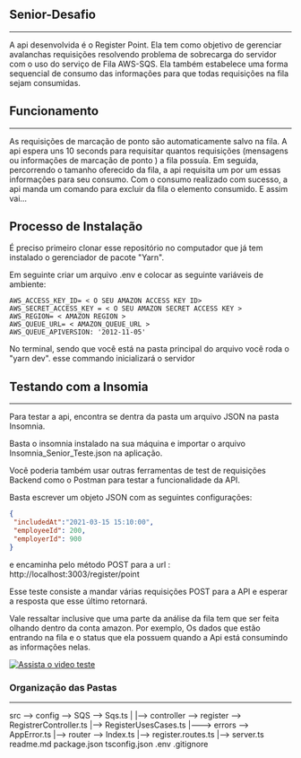 ## Senior-Desafio
---
A api desenvolvida é o Register Point. Ela tem como objetivo
de gerenciar avalanchas requisições resolvendo problema de
sobrecarga do servidor com o uso do serviço de Fila AWS-SQS.
Ela também estabelece uma forma sequencial de consumo das
informações para que todas requisições na fila sejam consumidas.

## Funcionamento
---
As requisições de marcação de ponto são automaticamente salvo na
fila. A api espera uns 10 seconds para requisitar quantos 
requisições (mensagens ou informações de marcação de ponto )
a fila possuía. Em seguida, percorrendo o tamanho oferecido da fila,
a api requisita um por um essas informações para seu consumo. Com o
consumo realizado com sucesso, a api manda um comando para excluir
da fila o elemento consumido. E assim vai...

## Processo de Instalação
É preciso primeiro clonar esse repositório no computador que já tem
instalado o gerenciador de pacote "Yarn".

Em seguinte criar um arquivo .env e colocar as seguinte variáveis de
ambiente:

```env
AWS_ACCESS_KEY_ID= < O SEU AMAZON ACCESS KEY ID>
AWS_SECRET_ACCESS_KEY = < O SEU AMAZON SECRET ACCESS KEY >
AWS_REGION= < AMAZON REGION >
AWS_QUEUE_URL= < AMAZON_QUEUE_URL >
AWS_QUEUE_APIVERSION: '2012-11-05'
```

No terminal, sendo que você está na pasta principal do arquivo
você roda o "yarn dev". esse commando inicializará o servidor 

## Testando com a Insomia
---
Para testar a api, encontra se dentra da pasta um arquivo JSON
na pasta Insomnia.
 
Basta o insomnia instalado na sua máquina e importar o arquivo
Insomnia_Senior_Teste.json na aplicação.
 
Você poderia também usar outras ferramentas de test de requisições
Backend como o Postman para testar a funcionalidade da API.
 
Basta escrever um objeto JSON com as seguintes configurações:
```JSON
{
 "includedAt":"2021-03-15 15:10:00",
 "employeeId": 200,
 "employerId": 900
}
```
e encaminha pelo método POST para a url :
http://localhost:3003/register/point
 
 
Esse teste consiste a mandar várias requisições POST para
a API e esperar a resposta que esse último retornará.
 
Vale ressaltar inclusive que uma parte da análise da fila
tem que ser feita olhando dentro da conta amazon. Por exemplo,
Os dados que estão entrando na fila e o status que ela possuem
quando a Api está consumindo as informações nelas.

[![Assista o video teste ](https://imgur.com/gallery/ivKamWr)](https://youtu.be/YIuDSbWnMaU)


### Organização das Pastas
---

src --> config   --> SQS --> Sqs.ts 
    |
    |--> controller --> register --> RegistrerController.ts
                                 |--> RegisterUsesCases.ts
    |---> errors  --> AppError.ts
    |--> router --> Index.ts
                |--> register.routes.ts
    |--> server.ts 
readme.md
package.json
tsconfig.json
.env
.gitignore

